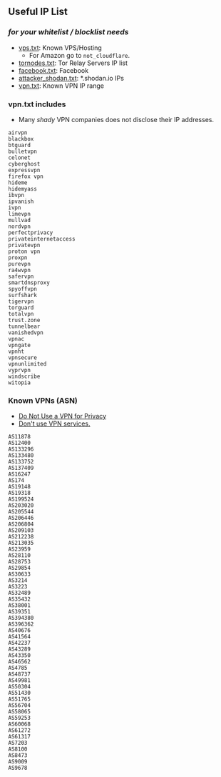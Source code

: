 ## Useful IP List
### _for your whitelist / blocklist needs_


- [vps.txt](vps.txt): Known VPS/Hosting
  - For Amazon go to `not_cloudflare`.
- [tornodes.txt](tornodes.txt): Tor Relay Servers IP list
- [facebook.txt](facebook.txt): Facebook
- [attacker_shodan.txt](attacker_shodan.txt): *.shodan.io IPs
- [vpn.txt](vpn.txt): Known VPN IP range


### vpn.txt includes

- Many _shady_ VPN companies does not disclose their IP addresses.

```
airvpn
blackbox
btguard
bulletvpn
celonet
cyberghost
expressvpn
firefox vpn
hideme
hidemyass
ibvpn
ipvanish
ivpn
limevpn
mullvad
nordvpn
perfectprivacy
privateinternetaccess
privatevpn
proton vpn
proxpn
purevpn
ra4wvpn
safervpn
smartdnsproxy
spyoffvpn
surfshark
tigervpn
torguard
totalvpn
trust.zone
tunnelbear
vanishedvpn
vpnac
vpngate
vpnht
vpnsecure
vpnunlimited
vyprvpn
windscribe
witopia
```


### Known VPNs (ASN)

- [Do Not Use a VPN for Privacy](https://www.youtube.com/watch?v=1Zjwwkzbp-Y)
- [Don't use VPN services.](https://gist.github.com/joepie91/5a9909939e6ce7d09e29)

```
AS11878
AS12400
AS133296
AS133480
AS133752
AS137409
AS16247
AS174
AS19148
AS19318
AS199524
AS203020
AS205544
AS206446
AS206804
AS209103
AS212238
AS213035
AS23959
AS28110
AS28753
AS29854
AS30633
AS3214
AS3223
AS32489
AS35432
AS38001
AS39351
AS394380
AS396362
AS40676
AS41564
AS42237
AS43289
AS43350
AS46562
AS4785
AS48737
AS49981
AS50304
AS51430
AS51765
AS56704
AS58065
AS59253
AS60068
AS61272
AS61317
AS7203
AS8100
AS8473
AS9009
AS9678
```

